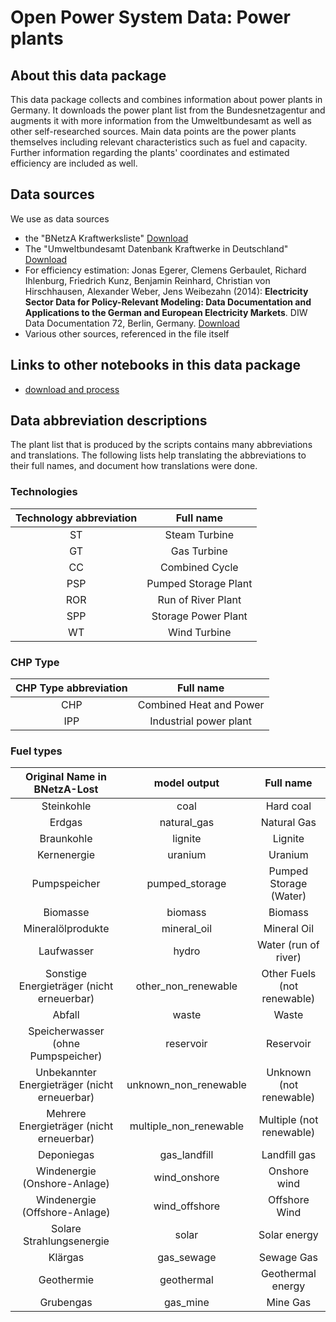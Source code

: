 # Open Power System Data: Power plants
## About this data package

This data package collects and combines information about power plants in Germany. 
It downloads the power plant list from the Bundesnetzagentur and augments it with more information from the Umweltbundesamt as well as other self-researched sources.
Main data points are the power plants themselves including relevant characteristics such as fuel and capacity. 
Further information regarding the plants' coordinates and estimated efficiency are included as well.

## Data sources
We use as data sources

- the "BNetzA Kraftwerksliste" [Download](http://www.bundesnetzagentur.de/DE/Sachgebiete/ElektrizitaetundGas/Unternehmen_Institutionen/Versorgungssicherheit/Erzeugungskapazitaeten/Kraftwerksliste/kraftwerksliste-node.html)
- The "Umweltbundesamt Datenbank Kraftwerke in Deutschland" [Download](http://www.umweltbundesamt.de/dokument/datenbank-kraftwerke-in-deutschland)
- For efficiency estimation: Jonas Egerer, Clemens Gerbaulet, Richard Ihlenburg, Friedrich Kunz, Benjamin Reinhard, Christian von Hirschhausen, Alexander Weber, Jens Weibezahn (2014): **Electricity Sector Data for Policy-Relevant Modeling: Data Documentation and Applications to the German and European Electricity Markets**. DIW Data Documentation 72, Berlin, Germany. [Download](https://www.diw.de/documents/publikationen/73/diw_01.c.440963.de/diw_datadoc_2014-072.pdf)
- Various other sources, referenced in the file itself

## Links to other notebooks in this data package
- [download and process](https://github.com/Open-Power-System-Data/datapackage_power_plants/blob/master/download_and_process.ipynb)

## Data abbreviation descriptions
The plant list that is produced by the scripts contains many abbreviations and translations. 
The following lists help translating the abbreviations to their full names, and document how translations were done.

### Technologies
Technology abbreviation|Full name
:-:|:-:
ST|Steam Turbine
GT|Gas Turbine
CC|Combined Cycle
PSP|Pumped Storage Plant
ROR|Run of River Plant
SPP|Storage Power Plant
WT|Wind Turbine

### CHP Type
CHP Type abbreviation|Full name
:-:|:-:
CHP|Combined Heat and Power
IPP|Industrial power plant

### Fuel types
Original Name in BNetzA-Lost|model output|Full name
:-:|:-:|:-:
Steinkohle|coal|Hard coal
Erdgas|natural_gas|Natural Gas
Braunkohle|lignite|Lignite
Kernenergie|uranium|Uranium
Pumpspeicher|pumped_storage|Pumped Storage (Water)
Biomasse|biomass|Biomass
Mineralölprodukte|mineral_oil|Mineral Oil
Laufwasser|hydro|Water (run of river)
Sonstige Energieträger (nicht erneuerbar) |other_non_renewable|Other Fuels (not renewable)
Abfall|waste|Waste
Speicherwasser (ohne Pumpspeicher)|reservoir|Reservoir
Unbekannter Energieträger (nicht erneuerbar)|unknown_non_renewable|Unknown (not renewable)
Mehrere Energieträger (nicht erneuerbar)|multiple_non_renewable|Multiple (not renewable)
Deponiegas|gas_landfill|Landfill gas
Windenergie (Onshore-Anlage)|wind_onshore|Onshore wind
Windenergie (Offshore-Anlage)|wind_offshore|Offshore Wind
Solare Strahlungsenergie|solar|Solar energy
Klärgas|gas_sewage|Sewage Gas
Geothermie|geothermal|Geothermal energy
Grubengas|gas_mine|Mine Gas